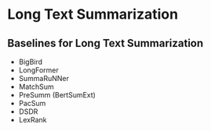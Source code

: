# Long Text Summarization

## Baselines for Long Text Summarization
  - BigBird
  - LongFormer
  - SummaRuNNer
  - MatchSum
  - PreSumm (BertSumExt)
  - PacSum
  - DSDR
  - LexRank
